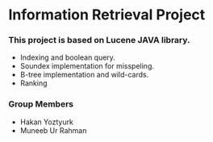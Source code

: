 # Information Retrieval Project

### This project is based on Lucene JAVA library.

- Indexing and boolean query.
- Soundex implementation for misspeling.
- B-tree implementation and wild-cards.
- Ranking

### Group Members

- Hakan Yoztyurk
- Muneeb Ur Rahman
